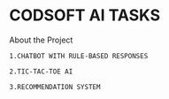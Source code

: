 # CODSOFT AI TASKS

About the Project


    1.CHATBOT WITH RULE-BASED RESPONSES
    
    2.TIC-TAC-TOE AI
    
    3.RECOMMENDATION SYSTEM
